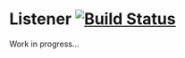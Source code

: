 # Listener [![Build Status](https://secure.travis-ci.org/guard/listener.png?branch=master)](http://travis-ci.org/guard/stener)

Work in progress...
